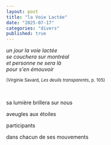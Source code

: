 ```yaml
---
layout: post
title: "la Voie Lactée"
date: "2025-07-17"
categories: "divers"
published: true
---
```


*un jour la voie lactée  
se couchera sur montréal  
et personne ne sera là  
pour s'en émouvoir*

<sup>(Virginie Savard, *Les deuils transparents*, p. 105)</sup>  

<br/>  

sa lumière brillera sur nous  

aveugles aux étoiles  

participants  

dans chacun de ses mouvements  
